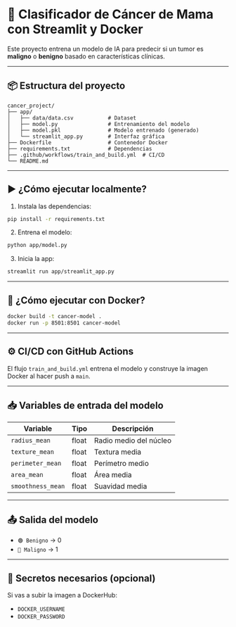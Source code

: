 # 🧠 Clasificador de Cáncer de Mama con Streamlit y Docker

Este proyecto entrena un modelo de IA para predecir si un tumor es **maligno** o **benigno** basado en características clínicas.

---

## 📦 Estructura del proyecto

```
cancer_project/
├── app/
│   ├── data/data.csv           # Dataset
│   ├── model.py                # Entrenamiento del modelo
│   ├── model.pkl               # Modelo entrenado (generado)
│   └── streamlit_app.py        # Interfaz gráfica
├── Dockerfile                  # Contenedor Docker
├── requirements.txt            # Dependencias
├── .github/workflows/train_and_build.yml  # CI/CD
└── README.md
```

---

## ▶️ ¿Cómo ejecutar localmente?

1. Instala las dependencias:
```bash
pip install -r requirements.txt
```

2. Entrena el modelo:
```bash
python app/model.py
```

3. Inicia la app:
```bash
streamlit run app/streamlit_app.py
```

---

## 🐳 ¿Cómo ejecutar con Docker?

```bash
docker build -t cancer-model .
docker run -p 8501:8501 cancer-model
```

---

## ⚙️ CI/CD con GitHub Actions

El flujo `train_and_build.yml` entrena el modelo y construye la imagen Docker al hacer push a `main`.

---

## 📥 Variables de entrada del modelo

| Variable           | Tipo     | Descripción               |
|--------------------|----------|----------------------------|
| `radius_mean`      | float    | Radio medio del núcleo     |
| `texture_mean`     | float    | Textura media              |
| `perimeter_mean`   | float    | Perímetro medio            |
| `area_mean`        | float    | Área media                 |
| `smoothness_mean`  | float    | Suavidad media             |

---

## 📤 Salida del modelo

- `🟢 Benigno` → 0  
- `🔴 Maligno` → 1

---

## 🔐 Secretos necesarios (opcional)

Si vas a subir la imagen a DockerHub:

- `DOCKER_USERNAME`
- `DOCKER_PASSWORD`